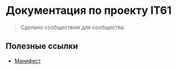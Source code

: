# Документация по проекту IT61

>Сделано сообществом для сообщества.

## Полезные ссылки

* [Манифест](./MANIFEST.md)
